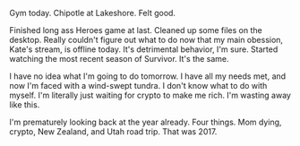 Gym today. Chipotle at Lakeshore. Felt good.

Finished long ass Heroes game at last. Cleaned up some files on the desktop. Really couldn't figure out what to do now that my main obession, Kate's stream, is offline today. It's detrimental behavior, I'm sure. Started watching the most recent season of Survivor. It's the same.

I have no idea what I'm going to do tomorrow. I have all my needs met, and now I'm faced with a wind-swept tundra. I don't know what to do with myself. I'm literally just waiting for crypto to make me rich. I'm wasting away like this.

I'm prematurely looking back at the year already. Four things. Mom dying, crypto, New Zealand, and Utah road trip. That was 2017.
